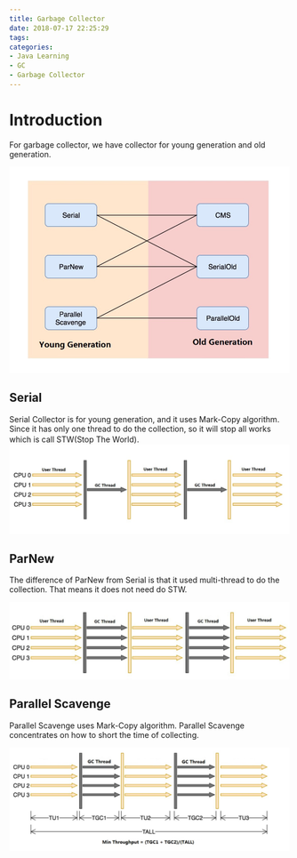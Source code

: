 ```yaml
---
title: Garbage Collector
date: 2018-07-17 22:25:29
tags:
categories:
- Java Learning
- GC
- Garbage Collector
---
```


# Introduction
For garbage collector, we have collector for young generation and old generation.

![](JavaLearning-GC-GarbageCollector/1.png)


## Serial
Serial Collector is for young generation, and it uses Mark-Copy algorithm. Since it has only one thread to do the collection, so it will stop all works which is call STW(Stop The World).
　　
![](JavaLearning-GC-GarbageCollector/2.png)
 

## ParNew
The difference of ParNew from Serial is that it used multi-thread to do the collection. That means it does not need do STW.

![](JavaLearning-GC-GarbageCollector/3.png)

## Parallel Scavenge 
Parallel Scavenge uses Mark-Copy algorithm. Parallel Scavenge concentrates on how to short the time of collecting.

![](JavaLearning-GC-GarbageCollector/4.png)